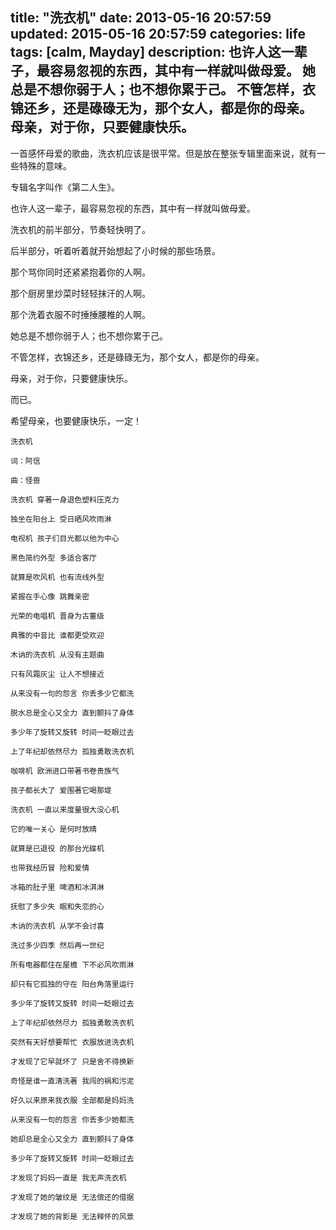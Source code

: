 title: "洗衣机"
date: 2013-05-16 20:57:59
updated: 2015-05-16 20:57:59
categories: life
tags: [calm, Mayday]
description: 也许人这一辈子，最容易忽视的东西，其中有一样就叫做母爱。 她总是不想你弱于人；也不想你累于己。 不管怎样，衣锦还乡，还是碌碌无为，那个女人，都是你的母亲。 母亲，对于你，只要健康快乐。
---

一首感怀母爱的歌曲，洗衣机应该是很平常。但是放在整张专辑里面来说，就有一些特殊的意味。

专辑名字叫作《第二人生》。

也许人这一辈子，最容易忽视的东西，其中有一样就叫做母爱。

洗衣机的前半部分，节奏轻快明了。

后半部分，听着听着就开始想起了小时候的那些场景。

那个骂你同时还紧紧抱着你的人啊。

那个厨房里炒菜时轻轻抹汗的人啊。

那个洗着衣服不时捶捶腰椎的人啊。

她总是不想你弱于人；也不想你累于己。

不管怎样，衣锦还乡，还是碌碌无为，那个女人，都是你的母亲。

母亲，对于你，只要健康快乐。

而已。

希望母亲，也要健康快乐，一定！

```
洗衣机

词：阿信

曲：怪兽

洗衣机 穿著一身退色塑料压克力

独坐在阳台上 受日晒风吹雨淋

电视机 孩子们目光都以他为中心

黑色简约外型 多适合客厅

就算是吹风机 也有流线外型

紧握在手心像 跳舞亲密

光荣的电唱机 晋身为古董级

典雅的中音比 谁都更受欢迎

木讷的洗衣机 从没有主题曲

只有风霜灰尘 让人不想接近

从来没有一句的怨言 你丢多少它都洗

脱水总是全心又全力 直到颤抖了身体

多少年了旋转又旋转 时间一眨眼过去

上了年纪却依然尽力 孤独勇敢洗衣机

咖啡机 欧洲进口带著书卷贵族气

孩子都长大了 爱围著它喝那堤

洗衣机 一直以来度量很大没心机

它的唯一关心 是何时放晴

就算是已退役 的那台光碟机

也带我经历冒 险和爱情

冰箱的肚子里 啤酒和冰淇淋

抚慰了多少失 眠和失恋的心

木讷的洗衣机 从学不会讨喜

洗过多少四季 然后再一世纪

所有电器都住在屋檐 下不必风吹雨淋

却只有它孤独的守在 阳台角落里运行

多少年了旋转又旋转 时间一眨眼过去

上了年纪却依然尽力 孤独勇敢洗衣机

突然有天好想要帮忙 衣服放进洗衣机

才发现了它早就坏了 只是舍不得换新

奇怪是谁一直清洗著 我闯的祸和污泥

好久以来原来我衣服 全部都是妈妈洗

从来没有一句的怨言 你丢多少她都洗

她却总是全心又全力 直到颤抖了身体

多少年了旋转又旋转 时间一眨眼过去

才发现了妈妈一直是 我无声洗衣机

才发现了她的皱纹是 无法偿还的借据

才发现了她的背影是 无法释怀的风景
```
